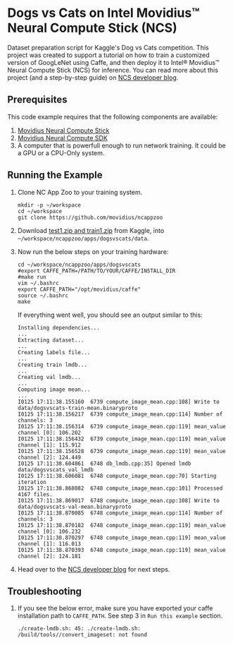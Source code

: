 # Dogs vs Cats on Intel Movidius™ Neural Compute Stick (NCS)

Dataset preparation script for Kaggle's Dog vs Cats competition. This project was created to support a tutorial on how to train a customized version of GoogLeNet using Caffe, and then deploy it to Intel® Movidius™ Neural Compute Stick (NCS) for inference. You can read more about this project (and a step-by-step guide) on <a href="https://movidius.github.io/blog/deploying-custom-caffe-models/">NCS developer blog</a>. 

## Prerequisites

This code example requires that the following components are available:
1. <a href="https://developer.movidius.com/buy" target="_blank">Movidius Neural Compute Stick</a>
2. <a href="https://developer.movidius.com/start" target="_blank">Movidius Neural Compute SDK</a>
3. A computer that is powerfull enough to run network training. It could be a GPU or a CPU-Only system.

## Running the Example

1. Clone NC App Zoo to your training system.

   ~~~
   mkdir -p ~/workspace
   cd ~/workspace
   git clone https://github.com/movidius/ncappzoo
   ~~~

2. Download <a href="https://www.kaggle.com/c/dogs-vs-cats/data">test1.zip and train1.zip</a> from Kaggle, into `~/workspace/ncappzoo/apps/dogsvscats/data`.

3. Now run the below steps on your training hardware:

   ~~~
   cd ~/workspace/ncappzoo/apps/dogsvscats
   #export CAFFE_PATH=/PATH/TO/YOUR/CAFFE/INSTALL_DIR
   #make run
   vim ~/.bashrc
   export CAFFE_PATH="/opt/movidius/caffe"
   source ~/.bashrc
   make
   ~~~

   If everything went well, you should see an output similar to this:

   ~~~
   Installing dependencies...
   ...
   Extracting dataset...
   ...
   Creating labels file...
   ...
   Creating train lmdb...
   ...
   Creating val lmdb...
   ...
   Computing image mean...
   ...
   I0125 17:11:38.155160  6739 compute_image_mean.cpp:108] Write to data/dogsvscats-train-mean.binaryproto
   I0125 17:11:38.156217  6739 compute_image_mean.cpp:114] Number of channels: 3
   I0125 17:11:38.156314  6739 compute_image_mean.cpp:119] mean_value channel [0]: 106.202
   I0125 17:11:38.156432  6739 compute_image_mean.cpp:119] mean_value channel [1]: 115.912
   I0125 17:11:38.156528  6739 compute_image_mean.cpp:119] mean_value channel [2]: 124.449
   I0125 17:11:38.604861  6748 db_lmdb.cpp:35] Opened lmdb data/dogsvscats_val_lmdb
   I0125 17:11:38.606081  6748 compute_image_mean.cpp:70] Starting iteration
   I0125 17:11:38.868082  6748 compute_image_mean.cpp:101] Processed 4167 files.
   I0125 17:11:38.869017  6748 compute_image_mean.cpp:108] Write to data/dogsvscats-val-mean.binaryproto
   I0125 17:11:38.870085  6748 compute_image_mean.cpp:114] Number of channels: 3
   I0125 17:11:38.870182  6748 compute_image_mean.cpp:119] mean_value channel [0]: 106.232
   I0125 17:11:38.870297  6748 compute_image_mean.cpp:119] mean_value channel [1]: 116.013
   I0125 17:11:38.870393  6748 compute_image_mean.cpp:119] mean_value channel [2]: 124.181
   ~~~

4. Head over to the <a href="https://movidius.github.io/blog/deploying-custom-caffe-models/">NCS developer blog</a> for next steps.

## Troubleshooting

1. If you see the below error, make sure you have exported your caffe installation path to `CAFFE_PATH`. See step 3 in `Run this example` section.

   ~~~
   ./create-lmdb.sh: 45: ./create-lmdb.sh: /build/tools//convert_imageset: not found
   ~~~
